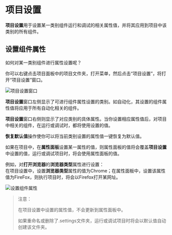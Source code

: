 # 项目设置
**项目设置**用于设置某一类别组件运行和调试的相关属性值，并将其应用到项目中该类别的所有组件。

## 设置组件属性
如何对某一类别组件进行属性设置呢？

你可以右键点击项目面板中的项目文件夹，打开菜单，然后点击“项目设置”，将打开“项目设置”窗口。

![项目设置窗口](https://docimages.blob.core.chinacloudapi.cn/images/Studio/automationProject/projectSettings/projectSettings.PNG)

**项目设置**窗口左侧显示了可进行组件属性设置的类别。如自动化，其设置的组件属性值将应用于所有自动化相关的组件。

**项目设置**窗口右侧则显示了对应类别的具体属性。当你设置相应属性值后，对项目中相关的组件，在运行或调试时，都将使用设置的值。

**恢复默认值**操作使你可以将当前类别设置的属性值一键恢复为默认值。

如果在项目中，在**属性面板**设置某一属性的值，则属性面板的值将会覆盖**项目设置**中设置的值，运行或调试项目时，将会使用属性面板的值。

例如，对**打开浏览器**的**浏览器类型**属性进行设置：</br>
在项目设置中，设置**浏览器类型**属性的值为Chrome；在属性面板中，设置该属性值为FireFox，则执行项目时，将会以Firefox打开某网址。

![设置组件属性](https://docimages.blob.core.chinacloudapi.cn/images/Studio/automationProject/projectSettings/settingValue.png)

>注意：
>
>在项目设置中设置的属性值，不会更新到属性面板中。
>
>如果重命名或删除了.settings文件夹，运行或调试项目时将会以默认值自动创建该文件夹。
